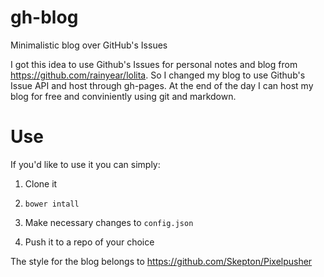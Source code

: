 # gh-blog
Minimalistic blog over GitHub's Issues

I got this idea to use Github's Issues for personal notes and blog from https://github.com/rainyear/lolita.
So I changed my blog to use Github's Issue API and host through gh-pages.
At the end of the day I can host my blog for free and conviniently using git and markdown.

# Use
If you'd like to use it you can simply:

1. Clone it

2. `bower intall`

3. Make necessary changes to `config.json`

3. Push it to a repo of your choice

The style for the blog belongs to https://github.com/Skepton/Pixelpusher
